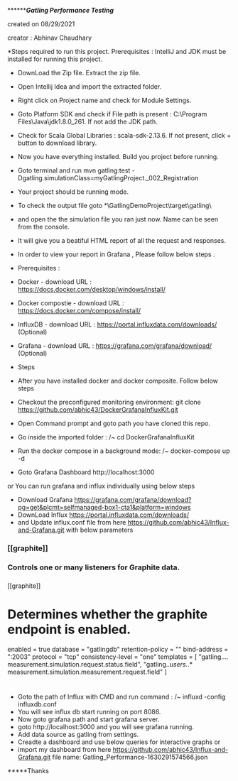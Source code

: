 *****************************Gatling Performance Testing***********************

created on 08/29/2021

creator : Abhinav Chaudhary 

*Steps required to run this project.
Prerequisites :  IntelliJ and JDK must be installed for running this project.

* DownLoad the Zip file. Extract the zip file.
* Open Intellij Idea and import the extracted folder.
* Right click on Project name and check for Module Settings.
* Goto Platform SDK and check if File path is present : C:\Program Files\Java\jdk1.8.0_261.  If not add the JDK path.
* Check for Scala Global Libraries : scala-sdk-2.13.6. If not present, click + button to download library.
* Now you have everything installed. Build you project before running.
* Goto terminal and run mvn gatling:test -Dgatling.simulationClass=myGatlingProject._002_Registration 
* Your project should be running mode.
* To check the output file goto *\GatlingDemoProject\target\gatling\ 
* and open the the simulation file you ran just now. Name can be seen from the console.
* It will give you a beatiful HTML report of all the request and responses.



* In order to view your report in Grafana , Please follow below steps .
* Prerequisites :
* Docker                           - download URL : https://docs.docker.com/desktop/windows/install/
* Docker compostie                 - download URL : https://docs.docker.com/compose/install/
* InfluxDB                         - download URL : https://portal.influxdata.com/downloads/ (Optional)
* Grafana                          - download URL : https://grafana.com/grafana/download/    (Optional)

* Steps 
* After you have installed docker and docker composite. Follow below steps
* Checkout the preconfigured monitoring environment:
  git clone https://github.com/abhic43/DockerGrafanaInfluxKit.git
* Open Command prompt and goto path you have cloned this repo.
* Go inside the imported folder : /~ cd DockerGrafanaInfluxKit
* Run the docker compose in a background mode: /~ docker-compose up -d
* Goto Grafana Dashboard http://localhost:3000

or You can run grafana and influx individually using below steps 
* Download Grafana https://grafana.com/grafana/download?pg=get&plcmt=selfmanaged-box1-cta1&platform=windows
* DownLoad Influx https://portal.influxdata.com/downloads/
* and Update influx.conf file from here https://github.com/abhic43/Influx-and-Grafana.git with below parameters 
### [[graphite]]
###
### Controls one or many listeners for Graphite data.
###
[[graphite]]
  # Determines whether the graphite endpoint is enabled.
   enabled = true
   database = "gatlingdb"
   retention-policy = ""
   bind-address = ":2003"
   protocol = "tcp"
   consistency-level = "one"
   templates = [
    "gatling.*.*.*.* measurement.simulation.request.status.field",
    "gatling.*.users.*.* measurement.simulation.measurement.request.field"
  ]
# 
* Goto the path of Influx with CMD and run command : /~ influxd -config influxdb.conf
* You will see influx db start running on port 8086.
* Now goto grafana path and start grafana server.
* goto http://localhost:3000 and you will see grafana running.
* Add data source as gatling from settings.
* Creadte a dashboard and use below queries for interactive graphs or  
* import my dashboard from here https://github.com/abhic43/Influx-and-Grafana.git file name:  Gatling_Performance-1630291574566.json


*****Thanks 
